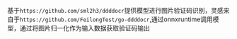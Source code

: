 基于`https://github.com/sml2h3/ddddocr`提供模型进行图片验证码识别，灵感来自于`https://github.com/FeilongTest/go-ddddocr`,通过onnxruntime调用模型，通过将图片归一化作为输入数据获取验证码输出
